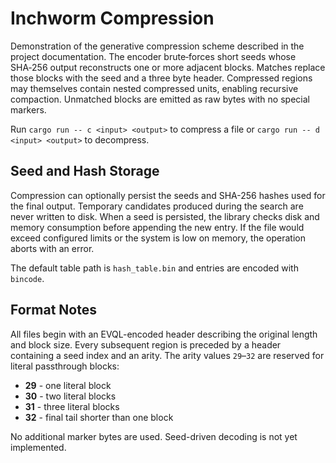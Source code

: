 # Inchworm Compression

Demonstration of the generative compression scheme described in the project
documentation. The encoder brute‑forces short seeds whose SHA‑256 output
reconstructs one or more adjacent blocks. Matches replace those blocks with the
seed and a three byte header. Compressed regions may themselves contain nested
compressed units, enabling recursive compaction. Unmatched blocks are emitted as
raw bytes with no special markers.

Run `cargo run -- c <input> <output>` to compress a file or `cargo run -- d
<input> <output>` to decompress.

## Seed and Hash Storage

Compression can optionally persist the seeds and SHA-256 hashes used for the
final output. Temporary candidates produced during the search are never written
to disk. When a seed is persisted, the library checks disk and memory
consumption before appending the new entry. If the file would exceed configured
limits or the system is low on memory, the operation aborts with an error.

The default table path is `hash_table.bin` and entries are encoded with
`bincode`.

## Format Notes

All files begin with an EVQL-encoded header describing the original
length and block size. Every subsequent region is preceded by a header
containing a seed index and an arity. The arity values `29`–`32` are
reserved for literal passthrough blocks:

* **29** - one literal block
* **30** - two literal blocks
* **31** - three literal blocks
* **32** - final tail shorter than one block

No additional marker bytes are used. Seed-driven decoding is not yet
implemented.
